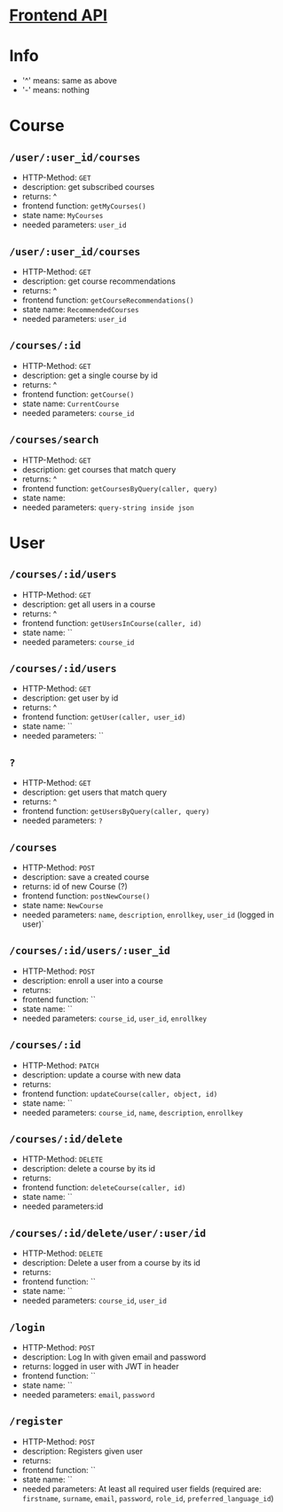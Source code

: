 # [Frontend API](frontend/src/api/index.js)

# Info

- '^' means: same as above
- '-' means: nothing

# Course

## `/user/:user_id/courses`

- HTTP-Method: `GET`
- description: get subscribed courses
- returns: ^
- frontend function: `getMyCourses()`
- state name: `MyCourses`
- needed parameters: `user_id`

## `/user/:user_id/courses`

- HTTP-Method: `GET`
- description: get course recommendations
- returns: ^
- frontend function: `getCourseRecommendations()`
- state name: `RecommendedCourses`
- needed parameters: `user_id`

## `/courses/:id`

- HTTP-Method: `GET`
- description: get a single course by id
- returns: ^
- frontend function: `getCourse()`
- state name: `CurrentCourse`
- needed parameters: `course_id`

## `/courses/search`

- HTTP-Method: `GET`
- description: get courses that match query
- returns: ^
- frontend function: `getCoursesByQuery(caller, query)`
- state name:
- needed parameters: `query-string inside json`

# User

## `/courses/:id/users`

- HTTP-Method: `GET`
- description: get all users in a course
- returns: ^
- frontend function: `getUsersInCourse(caller, id)`
- state name: ``
- needed parameters: `course_id`

## `/courses/:id/users`

- HTTP-Method: `GET`
- description: get user by id
- returns: ^
- frontend function: `getUser(caller, user_id)`
- state name: ``
- needed parameters: ``

## `?`

- HTTP-Method: `GET`
- description: get users that match query
- returns: ^
- frontend function: `getUsersByQuery(caller, query)`
- needed parameters: `?`

## `/courses`

- HTTP-Method: `POST`
- description: save a created course
- returns: id of new Course (?)
- frontend function: `postNewCourse()`
- state name: `NewCourse`
- needed parameters: `name`, `description`, `enrollkey`, `user_id` (logged in user)`

## `/courses/:id/users/:user_id`

- HTTP-Method: `POST`
- description: enroll a user into a course
- returns: 
- frontend function: ``
- state name: ``
- needed parameters: `course_id`, `user_id`, `enrollkey`

## `/courses/:id`

- HTTP-Method: `PATCH`
- description: update a course with new data
- returns: 
- frontend function: `updateCourse(caller, object, id)`
- state name: ``
- needed parameters: `course_id`, `name`, `description`, `enrollkey`

## `/courses/:id/delete`

- HTTP-Method: `DELETE`
- description: delete a course by its id
- returns: 
- frontend function: `deleteCourse(caller, id)`
- state name: ``
- needed parameters:id 


## `/courses/:id/delete/user/:user/id`

- HTTP-Method: `DELETE`
- description: Delete a user from a course by its id
- returns:
- frontend function: ``
- state name: ``
- needed parameters: `course_id`, `user_id`

## `/login`

- HTTP-Method: `POST`
- description: Log In with given email and password
- returns: logged in user with JWT in header
- frontend function: ``
- state name: ``
- needed parameters: `email`, `password`

## `/register`

- HTTP-Method: `POST`
- description: Registers given user
- returns:
- frontend function: ``
- state name: ``
- needed parameters: At least all required user fields (required are: `firstname`, `surname`, `email`, `password`, `role_id`, `preferred_language_id`)

